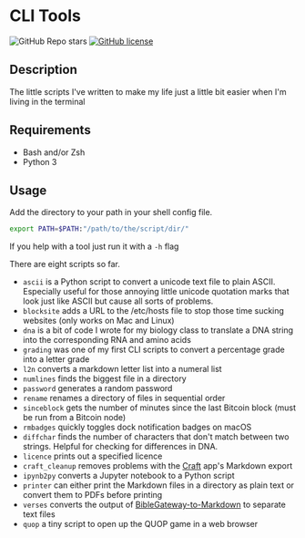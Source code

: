 # CLI Tools

![GitHub Repo stars](https://img.shields.io/github/stars/realprogrammersusevim/cli-tools?style=for-the-badge)
[![GitHub license](https://img.shields.io/github/license/realprogrammersusevim/cli-tools?style=for-the-badge)](https://github.com/realprogrammersusevim/cli-tools/blob/main/LICENSE)

## Description

The little scripts I've written to make my life just a little bit easier when
I'm living in the terminal

## Requirements

- Bash and/or Zsh
- Python 3

## Usage

Add the directory to your path in your shell config file.

```bash
export PATH=$PATH:"/path/to/the/script/dir/"
```

If you help with a tool just run it with a `-h` flag

There are eight scripts so far.

- `ascii` is a Python script to convert a unicode text file to plain ASCII.
  Especially useful for those annoying little unicode quotation marks that look
  just like ASCII but cause all sorts of problems.
- `blocksite` adds a URL to the /etc/hosts file to stop those time sucking
  websites (only works on Mac and Linux)
- `dna` is a bit of code I wrote for my biology class to translate a DNA string
  into the corresponding RNA and amino acids
- `grading` was one of my first CLI scripts to convert a percentage grade into a
  letter grade
- `l2n` converts a markdown letter list into a numeral list
- `numlines` finds the biggest file in a directory
- `password` generates a random password
- `rename` renames a directory of files in sequential order
- `sinceblock` gets the number of minutes since the last Bitcoin block (must be
  run from a Bitcoin node)
- `rmbadges` quickly toggles dock notification badges on macOS
- `diffchar` finds the number of characters that don't match between two
  strings. Helpful for checking for differences in DNA.
- `licence` prints out a specified licence
- `craft_cleanup` removes problems with the [Craft](https://craft.do) app's
  Markdown export
- `ipynb2py` converts a Jupyter notebook to a Python script
- `printer` can either print the Markdown files in a directory as plain text or
  convert them to PDFs before printing
- `verses` converts the output of
  [BibleGateway-to-Markdown](https://github.com/jgclark/BibleGateway-to-Markdown)
  to separate text files
- `quop` a tiny script to open up the QUOP game in a web browser

